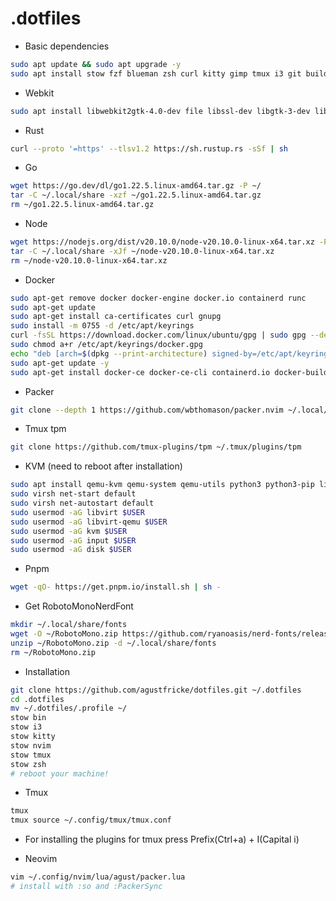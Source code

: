 # .dotfiles

- Basic dependencies
```bash
sudo apt update && sudo apt upgrade -y
sudo apt install stow fzf blueman zsh curl kitty gimp tmux i3 git build-essential feh lxappearance xclip sqlite3 libfuse2 ripgrep -y 
```

- Webkit
```bash
sudo apt install libwebkit2gtk-4.0-dev file libssl-dev libgtk-3-dev libayatana-appindicator3-dev librsvg2-dev -y
```

- Rust
```bash
curl --proto '=https' --tlsv1.2 https://sh.rustup.rs -sSf | sh
```

- Go
```bash
wget https://go.dev/dl/go1.22.5.linux-amd64.tar.gz -P ~/
tar -C ~/.local/share -xzf ~/go1.22.5.linux-amd64.tar.gz  
rm ~/go1.22.5.linux-amd64.tar.gz 
```

- Node
```bash
wget https://nodejs.org/dist/v20.10.0/node-v20.10.0-linux-x64.tar.xz -P ~/
tar -C ~/.local/share -xJf ~/node-v20.10.0-linux-x64.tar.xz
rm ~/node-v20.10.0-linux-x64.tar.xz
```

- Docker
```bash
sudo apt-get remove docker docker-engine docker.io containerd runc 
sudo apt-get update 
sudo apt-get install ca-certificates curl gnupg 
sudo install -m 0755 -d /etc/apt/keyrings 
curl -fsSL https://download.docker.com/linux/ubuntu/gpg | sudo gpg --dearmor -o /etc/apt/keyrings/docker.gpg  
sudo chmod a+r /etc/apt/keyrings/docker.gpg 
echo "deb [arch=$(dpkg --print-architecture) signed-by=/etc/apt/keyrings/docker.gpg] https://download.docker.com/linux/ubuntu $(. /etc/os-release && echo $VERSION_CODENAME) stable" | sudo tee /etc/apt/sources.list.d/docker.list 
sudo apt-get update -y 
sudo apt-get install docker-ce docker-ce-cli containerd.io docker-buildx-plugin docker-compose-plugin -y 
```

- Packer
```bash
git clone --depth 1 https://github.com/wbthomason/packer.nvim ~/.local/share/nvim/site/pack/packer/start/packer.nvim 
```

- Tmux tpm
```bash
git clone https://github.com/tmux-plugins/tpm ~/.tmux/plugins/tpm
```

- KVM (need to reboot after installation)
```bash
sudo apt install qemu-kvm qemu-system qemu-utils python3 python3-pip libvirt-clients libvirt-daemon-system bridge-utils virtinst libvirt-daemon virt-manager -y
sudo virsh net-start default 
sudo virsh net-autostart default 
sudo usermod -aG libvirt $USER 
sudo usermod -aG libvirt-qemu $USER 
sudo usermod -aG kvm $USER 
sudo usermod -aG input $USER 
sudo usermod -aG disk $USER 
```

- Pnpm
```bash
wget -qO- https://get.pnpm.io/install.sh | sh - 
```

- Get RobotoMonoNerdFont
```bash
mkdir ~/.local/share/fonts
wget -O ~/RobotoMono.zip https://github.com/ryanoasis/nerd-fonts/releases/download/v3.2.1/RobotoMono.zip
unzip ~/RobotoMono.zip -d ~/.local/share/fonts 
rm ~/RobotoMono.zip
```

- Installation 
```bash
git clone https://github.com/agustfricke/dotfiles.git ~/.dotfiles
cd .dotfiles
mv ~/.dotfiles/.profile ~/
stow bin 
stow i3
stow kitty
stow nvim
stow tmux
stow zsh
# reboot your machine!
```

- Tmux
```bash
tmux
tmux source ~/.config/tmux/tmux.conf
```
- For installing the plugins for tmux press Prefix(Ctrl+a) + I(Capital i)

- Neovim
```bash
vim ~/.config/nvim/lua/agust/packer.lua
# install with :so and :PackerSync
```

